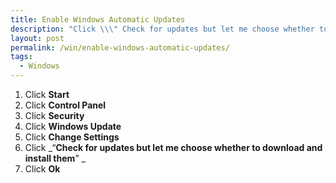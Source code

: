 ```yaml
---
title: Enable Windows Automatic Updates
description: "Click \\\" Check for updates but let me choose whether to download and install them \\\""
layout: post
permalink: /win/enable-windows-automatic-updates/
tags:
  - Windows
---
```

  1. Click **Start**
  2. Click **Control Panel**
  3. Click **Security**
  4. Click **Windows Update**
  5. Click **Change Settings**
  6. Click _&#8220;**Check for updates but let me choose whether to download and install them**&#8221; _
  7. Click **Ok**
